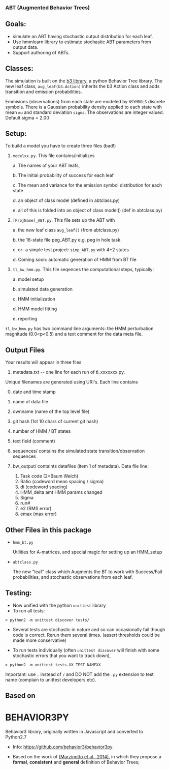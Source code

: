 ### ABT (Augmented Behavior Trees)

## Goals: 
 * simulate an ABT having stochastic output distribution for each leaf.
 * Use hmmlearn library to estimate stochastic ABT parameters from output data.
 * Support authoring of ABTs.

 
## Classes:

The simulation is built on the [b3 library](https://github.com/behavior3/behavior3py),
a python Behavior Tree library.  The new leaf class, `aug_leaf(b3.Action)` inherits the 
b3 Action class and adds transition and emission probabilities.  

Emmisions (observations) from each state are modeled by `NSYMBOLS`  discrete symbols. 
There is a Gaussian probability density applied to each state with mean `mu` and standard deviation `sigma`.  The observations are integer valued.  Default sigma = 2.00

## Setup:

To build a model you have to create three files (bad!)

1. `modelxx.py`.   This file contains/initializes
 
    a. The names of your ABT leafs,
    
    b. The initial probability of success for each leaf
    
    c. The mean and variance for the emission symbol distribution for each state

    d. an object of class model (defined in abtclass.py)
    
    e. all of this is folded into an object of class model() (def in abtclass.py)

2. `[ProjName]_ABT.py`.   This file sets up the ABT with 
 
    a. the new leaf class `aug_leaf()` (from abtclass.py)

    b. the 16-state file peg_ABT.py  e.g. peg in hole task. 
    
    c. or- a simple test project:   `simp_ABT.py` with 4+2 states

    d. Coming soon: automatic generation of HMM from BT file



3. `tl_bw_hmm.py`.   This file seqences the computational steps, typically:
 
    a. model setup
    
    b. simulated data generation
    
    c. HMM initialization
    
    d. HMM model fitting
    
    e. reporting

`tl_bw_hmm.py` has two command line arguments:   the HMM perturbation magnitude (0.0<p<0.5) and a text comment for the data meta file. 
    
##  Output Files

Your results will appear in three files

1. metadata.txt -- one line for each run of tl_xxxxxxx.py. 

Unique filenames are generated using URI's.  Each line contains 
    
  0. date and time stamp
  1. name of data file
  2. ownname  (name of the top level file)
  3. git hash (1st 10 chars of current git hash)
  4. number of HMM / BT states
  5. text field (comment)

2. sequences/   contains the simulated state transition/observation sequences

3. bw_output/   containts datafiles (item 1 of metadata).   Data file line:
   1.  Task code (2=Baum Welch)
   1.  Ratio  (codeword mean spacing / sigma)
   2.  di     (codeword spacing)
   3.  HMM_delta    amt HMM params changed
   4.  Sigma
   5.  run#
   6.  e2 (RMS error)
   7.  emax (max error)


## Other Files in this package

 * `hmm_bt.py`
 
    Utilities for A-matrices, and special magic for setting up an HMM_setup
    
 * `abtclass.py`

    The new "leaf" class which Augments the BT to work with Success/Fail probabilities, and stochastic observations from each leaf. 

## Testing:

 * Now unified with the python `unittest` library
 * To run all tests:
 ```
 > python2 -m unittest discover tests/
 ```
 * Several tests are stochastic in nature and so can occasionally fail though code is correct.  Rerun them several times. 
 (assert thresholds could be made more conservative)
 
 * To run tests individually (often `unittest discover` will finish with some stochastic errors that you want to track down), 
 ```
 > python2 -m unittest tests.XX_TEST_NAMEXX
 ```
 Important: use `.` instead of `/` and DO NOT add the `.py` extension to test name (complain to unittest developers etc).
    
## Based on 


# BEHAVIOR3PY

Behavior3 library, originally written in Javascript and converted to Python2.7

- Info: https://github.com/behavior3/behavior3py

- Based on the work of [(Marzinotto et al., 2014)](http://www.csc.kth.se/~miccol/Michele_Colledanchise/Publications_files/2013_ICRA_mcko.pdf), in which they propose a **formal**, **consistent** and **general** definition of Behavior Trees;

